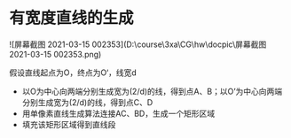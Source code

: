 # 有宽度直线的生成

![屏幕截图 2021-03-15 002353](D:\course\3xa\CG\hw\docpic\屏幕截图 2021-03-15 002353.png)

假设直线起点为O，终点为O‘，线宽d

* 以O为中心向两端分别生成宽为(2/d)的线，得到点A、B；以O’为中心向两端分别生成宽为(2/d)的线，得到点C、D
* 用单像素直线生成算法连接AC、BD，生成一个矩形区域
* 填充该矩形区域得到直线段
